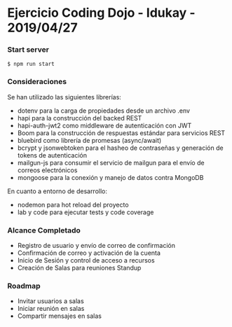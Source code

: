 Ejercicio Coding Dojo - Idukay - 2019/04/27
===

### Start server

``` 
$ npm run start
```

### Consideraciones

Se han utilizado las siguientes librerías:

- dotenv para la carga de propiedades desde un archivo .env
- hapi para la construcción del backed REST
- hapi-auth-jwt2 como middleware de autenticación con JWT
- Boom para la construcción de respuestas estándar para servicios REST
- bluebird como librería de promesas (async/await)
- bcrypt y jsonwebtoken para el hasheo de contraseñas y generación de tokens de autenticación
- mailgun-js para consumir el servicio de mailgun para el envío de correos electrónicos
- mongoose para la conexión y manejo de datos contra MongoDB

En cuanto a entorno de desarrollo:

- nodemon para hot reload del proyecto
- lab y code para ejecutar tests y code coverage

### Alcance Completado

- Registro de usuario y envío de correo de confirmación
- Confirmación de correo y activación de la cuenta
- Inicio de Sesión y control de acceso a recursos
- Creación de Salas para reuniones Standup

### Roadmap

- Invitar usuarios a salas
- Iniciar reunión en salas
- Compartir mensajes en salas
